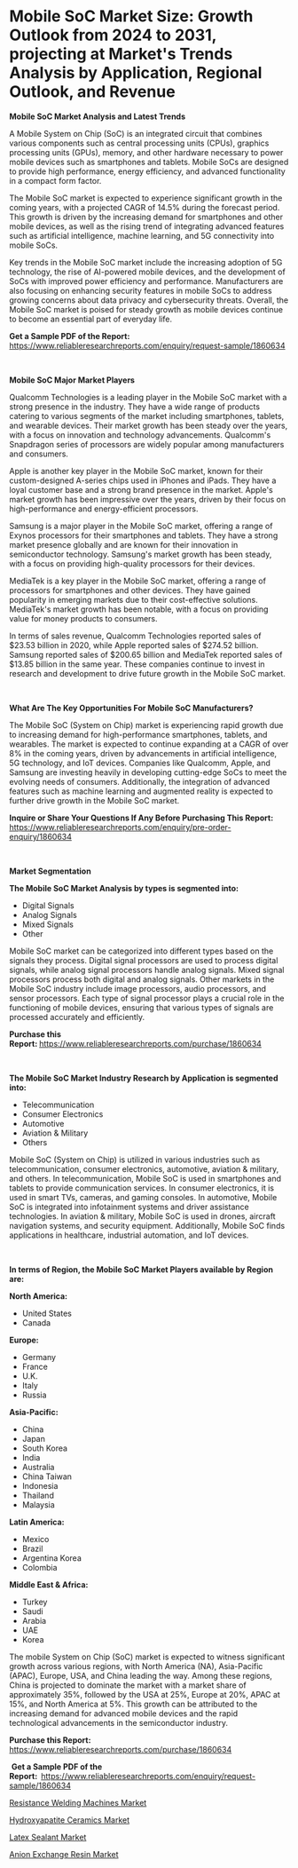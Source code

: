 <p><h1>Mobile SoC Market Size: Growth Outlook from 2024 to 2031, projecting at Market's Trends Analysis by Application, Regional Outlook, and Revenue</h1></p><p><strong>Mobile SoC Market Analysis and Latest Trends</strong></p>
<p><p>A Mobile System on Chip (SoC) is an integrated circuit that combines various components such as central processing units (CPUs), graphics processing units (GPUs), memory, and other hardware necessary to power mobile devices such as smartphones and tablets. Mobile SoCs are designed to provide high performance, energy efficiency, and advanced functionality in a compact form factor.</p><p>The Mobile SoC market is expected to experience significant growth in the coming years, with a projected CAGR of 14.5% during the forecast period. This growth is driven by the increasing demand for smartphones and other mobile devices, as well as the rising trend of integrating advanced features such as artificial intelligence, machine learning, and 5G connectivity into mobile SoCs.</p><p>Key trends in the Mobile SoC market include the increasing adoption of 5G technology, the rise of AI-powered mobile devices, and the development of SoCs with improved power efficiency and performance. Manufacturers are also focusing on enhancing security features in mobile SoCs to address growing concerns about data privacy and cybersecurity threats. Overall, the Mobile SoC market is poised for steady growth as mobile devices continue to become an essential part of everyday life.</p></p>
<p><strong>Get a Sample PDF of the Report:&nbsp;</strong> <a href="https://www.reliableresearchreports.com/enquiry/request-sample/1860634">https://www.reliableresearchreports.com/enquiry/request-sample/1860634</a></p>
<p>&nbsp;</p>
<p><strong>Mobile SoC Major Market Players</strong></p>
<p><p>Qualcomm Technologies is a leading player in the Mobile SoC market with a strong presence in the industry. They have a wide range of products catering to various segments of the market including smartphones, tablets, and wearable devices. Their market growth has been steady over the years, with a focus on innovation and technology advancements. Qualcomm's Snapdragon series of processors are widely popular among manufacturers and consumers.</p><p>Apple is another key player in the Mobile SoC market, known for their custom-designed A-series chips used in iPhones and iPads. They have a loyal customer base and a strong brand presence in the market. Apple's market growth has been impressive over the years, driven by their focus on high-performance and energy-efficient processors.</p><p>Samsung is a major player in the Mobile SoC market, offering a range of Exynos processors for their smartphones and tablets. They have a strong market presence globally and are known for their innovation in semiconductor technology. Samsung's market growth has been steady, with a focus on providing high-quality processors for their devices.</p><p>MediaTek is a key player in the Mobile SoC market, offering a range of processors for smartphones and other devices. They have gained popularity in emerging markets due to their cost-effective solutions. MediaTek's market growth has been notable, with a focus on providing value for money products to consumers.</p><p>In terms of sales revenue, Qualcomm Technologies reported sales of $23.53 billion in 2020, while Apple reported sales of $274.52 billion. Samsung reported sales of $200.65 billion and MediaTek reported sales of $13.85 billion in the same year. These companies continue to invest in research and development to drive future growth in the Mobile SoC market.</p></p>
<p>&nbsp;</p>
<p><strong>What Are The Key Opportunities For Mobile SoC Manufacturers?</strong></p>
<p><p>The Mobile SoC (System on Chip) market is experiencing rapid growth due to increasing demand for high-performance smartphones, tablets, and wearables. The market is expected to continue expanding at a CAGR of over 8% in the coming years, driven by advancements in artificial intelligence, 5G technology, and IoT devices. Companies like Qualcomm, Apple, and Samsung are investing heavily in developing cutting-edge SoCs to meet the evolving needs of consumers. Additionally, the integration of advanced features such as machine learning and augmented reality is expected to further drive growth in the Mobile SoC market.</p></p>
<p><strong>Inquire or Share Your Questions If Any Before Purchasing This Report:</strong> <a href="https://www.reliableresearchreports.com/enquiry/pre-order-enquiry/1860634">https://www.reliableresearchreports.com/enquiry/pre-order-enquiry/1860634</a></p>
<p>&nbsp;</p>
<p><strong>Market Segmentation</strong></p>
<p><strong>The Mobile SoC Market Analysis by types is segmented into:</strong></p>
<p><ul><li>Digital Signals</li><li>Analog Signals</li><li>Mixed Signals</li><li>Other</li></ul></p>
<p><p>Mobile SoC market can be categorized into different types based on the signals they process. Digital signal processors are used to process digital signals, while analog signal processors handle analog signals. Mixed signal processors process both digital and analog signals. Other markets in the Mobile SoC industry include image processors, audio processors, and sensor processors. Each type of signal processor plays a crucial role in the functioning of mobile devices, ensuring that various types of signals are processed accurately and efficiently.</p></p>
<p><strong>Purchase this Report:&nbsp;</strong><a href="https://www.reliableresearchreports.com/purchase/1860634">https://www.reliableresearchreports.com/purchase/1860634</a></p>
<p>&nbsp;</p>
<p><strong>The Mobile SoC Market Industry Research by Application is segmented into:</strong></p>
<p><ul><li>Telecommunication</li><li>Consumer Electronics</li><li>Automotive</li><li>Aviation & Military</li><li>Others</li></ul></p>
<p><p>Mobile SoC (System on Chip) is utilized in various industries such as telecommunication, consumer electronics, automotive, aviation & military, and others. In telecommunication, Mobile SoC is used in smartphones and tablets to provide communication services. In consumer electronics, it is used in smart TVs, cameras, and gaming consoles. In automotive, Mobile SoC is integrated into infotainment systems and driver assistance technologies. In aviation & military, Mobile SoC is used in drones, aircraft navigation systems, and security equipment. Additionally, Mobile SoC finds applications in healthcare, industrial automation, and IoT devices.</p></p>
<p>&nbsp;</p>
<p><strong>In terms of Region, the Mobile SoC Market Players available by Region are:</strong></p>
<p>
    <p> <strong> North America: </strong>
        <ul>
            <li>United States</li>
            <li>Canada</li>
        </ul>
        </p> 
    <p> <strong> Europe: </strong>
        <ul>
            <li>Germany</li>
            <li>France</li>
            <li>U.K.</li>
            <li>Italy</li>
            <li>Russia</li>
        </ul>
        </p> 
    <p> <strong> Asia-Pacific: </strong>
        <ul>
            <li>China</li>
            <li>Japan</li>
            <li>South Korea</li>
            <li>India</li>
            <li>Australia</li>
            <li>China Taiwan</li>
            <li>Indonesia</li>
            <li>Thailand</li>
            <li>Malaysia</li>
        </ul>
        </p> 
    <p> <strong> Latin America: </strong>
        <ul>
            <li>Mexico</li>
            <li>Brazil</li>
            <li>Argentina Korea</li>
            <li>Colombia</li>
        </ul>
        </p> 
    <p> <strong> Middle East & Africa: </strong>
        <ul>
            <li>Turkey</li>
            <li>Saudi</li>
            <li>Arabia</li>
            <li>UAE</li>
            <li>Korea</li>
        </ul>
    </p>
    </p>
<p><p>The mobile System on Chip (SoC) market is expected to witness significant growth across various regions, with North America (NA), Asia-Pacific (APAC), Europe, USA, and China leading the way. Among these regions, China is projected to dominate the market with a market share of approximately 35%, followed by the USA at 25%, Europe at 20%, APAC at 15%, and North America at 5%. This growth can be attributed to the increasing demand for advanced mobile devices and the rapid technological advancements in the semiconductor industry.</p></p>
<p><strong>Purchase this Report: </strong><a href="https://www.reliableresearchreports.com/purchase/1860634">https://www.reliableresearchreports.com/purchase/1860634</a></p>
<p>&nbsp;<strong>Get a Sample PDF of the Report:&nbsp;&nbsp;</strong><a href="https://www.reliableresearchreports.com/enquiry/request-sample/1860634">https://www.reliableresearchreports.com/enquiry/request-sample/1860634</a></p>
<p><strong></strong></p>
<p><p><a href="https://view.publitas.com/reportprime-1/resistance-welding-machines-market-size-growth-outlook-from-2024-to-2031-projecting-at-markets-trends-analysis-by-application-regional-outlook-and-revenue/">Resistance Welding Machines Market</a></p><p><a href="https://woozy-pyroraptor-a1f.notion.site/Hydroxyapatite-Ceramics-Market-Size-Evaluating-its-Market-Trends-Growth-and-Projections-2024-20-5fbdc5b38d13499dabcde7027234273d">Hydroxyapatite Ceramics Market</a></p><p><a href="https://rainy-horn-d69.notion.site/Latex-Sealant-Market-Research-Report-Reveals-The-Latest-Trends-And-Opportunities-of-this-Market-for--64780abf22da41bfa5a2f1bec0e34ec4">Latex Sealant Market</a></p><p><a href="https://woozy-pyroraptor-a1f.notion.site/Anion-Exchange-Resin-Market-A-Comprehensive-Report-of-its-Market-Share-Growth-Trends-2024-2031-8a60776e87e6407b953204f6eb8d7fef">Anion Exchange Resin Market</a></p></p>
